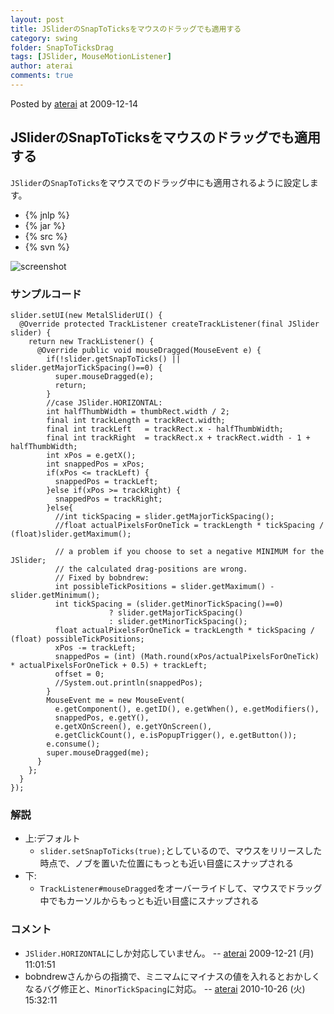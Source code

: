 ```yaml
---
layout: post
title: JSliderのSnapToTicksをマウスのドラッグでも適用する
category: swing
folder: SnapToTicksDrag
tags: [JSlider, MouseMotionListener]
author: aterai
comments: true
---
```


Posted by [aterai](http://terai.xrea.jp/aterai.html) at 2009-12-14

## JSliderのSnapToTicksをマウスのドラッグでも適用する
`JSlider`の`SnapToTicks`をマウスでのドラッグ中にも適用されるように設定します。

- {% jnlp %}
- {% jar %}
- {% src %}
- {% svn %}

<!-- dummy comment line for breaking list -->

![screenshot](https://lh6.googleusercontent.com/_9Z4BYR88imo/TQTTU-ruijI/AAAAAAAAAkM/p3Mze4pjyEk/s800/SnapToTicksDrag.png)

### サンプルコード
<pre class="prettyprint"><code>slider.setUI(new MetalSliderUI() {
  @Override protected TrackListener createTrackListener(final JSlider slider) {
    return new TrackListener() {
      @Override public void mouseDragged(MouseEvent e) {
        if(!slider.getSnapToTicks() || slider.getMajorTickSpacing()==0) {
          super.mouseDragged(e);
          return;
        }
        //case JSlider.HORIZONTAL:
        int halfThumbWidth = thumbRect.width / 2;
        final int trackLength = trackRect.width;
        final int trackLeft   = trackRect.x - halfThumbWidth;
        final int trackRight  = trackRect.x + trackRect.width - 1 + halfThumbWidth;
        int xPos = e.getX();
        int snappedPos = xPos;
        if(xPos &lt;= trackLeft) {
          snappedPos = trackLeft;
        }else if(xPos &gt;= trackRight) {
          snappedPos = trackRight;
        }else{
          //int tickSpacing = slider.getMajorTickSpacing();
          //float actualPixelsForOneTick = trackLength * tickSpacing / (float)slider.getMaximum();

          // a problem if you choose to set a negative MINIMUM for the JSlider;
          // the calculated drag-positions are wrong.
          // Fixed by bobndrew:
          int possibleTickPositions = slider.getMaximum() - slider.getMinimum();
          int tickSpacing = (slider.getMinorTickSpacing()==0)
                      ? slider.getMajorTickSpacing()
                      : slider.getMinorTickSpacing();
          float actualPixelsForOneTick = trackLength * tickSpacing / (float) possibleTickPositions;
          xPos -= trackLeft;
          snappedPos = (int) (Math.round(xPos/actualPixelsForOneTick) * actualPixelsForOneTick + 0.5) + trackLeft;
          offset = 0;
          //System.out.println(snappedPos);
        }
        MouseEvent me = new MouseEvent(
          e.getComponent(), e.getID(), e.getWhen(), e.getModifiers(),
          snappedPos, e.getY(),
          e.getXOnScreen(), e.getYOnScreen(),
          e.getClickCount(), e.isPopupTrigger(), e.getButton());
        e.consume();
        super.mouseDragged(me);
      }
    };
  }
});
</code></pre>

### 解説
- 上:デフォルト
    - `slider.setSnapToTicks(true);`としているので、マウスをリリースした時点で、ノブを置いた位置にもっとも近い目盛にスナップされる
- 下:
    - `TrackListener#mouseDragged`をオーバーライドして、マウスでドラッグ中でもカーソルからもっとも近い目盛にスナップされる

<!-- dummy comment line for breaking list -->

### コメント
- `JSlider.HORIZONTAL`にしか対応していません。 -- [aterai](http://terai.xrea.jp/aterai.html) 2009-12-21 (月) 11:01:51
- bobndrewさんからの指摘で、ミニマムにマイナスの値を入れるとおかしくなるバグ修正と、`MinorTickSpacing`に対応。 -- [aterai](http://terai.xrea.jp/aterai.html) 2010-10-26 (火) 15:32:11

<!-- dummy comment line for breaking list -->

